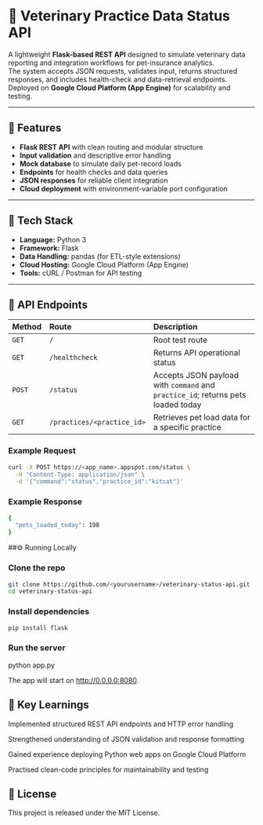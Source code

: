 # 🐾 Veterinary Practice Data Status API

A lightweight **Flask-based REST API** designed to simulate veterinary data reporting and integration workflows for pet-insurance analytics.  
The system accepts JSON requests, validates input, returns structured responses, and includes health-check and data-retrieval endpoints.  
Deployed on **Google Cloud Platform (App Engine)** for scalability and testing.

---

## 🚀 Features
- **Flask REST API** with clean routing and modular structure  
- **Input validation** and descriptive error handling  
- **Mock database** to simulate daily pet-record loads  
- **Endpoints** for health checks and data queries  
- **JSON responses** for reliable client integration  
- **Cloud deployment** with environment-variable port configuration  

---

## 🧩 Tech Stack
- **Language:** Python 3  
- **Framework:** Flask  
- **Data Handling:** pandas (for ETL-style extensions)  
- **Cloud Hosting:** Google Cloud Platform (App Engine)  
- **Tools:** cURL / Postman for API testing  

---

## 📡 API Endpoints

| Method | Route | Description |
|:--|:--|:--|
| `GET` | `/` | Root test route |
| `GET` | `/healthcheck` | Returns API operational status |
| `POST` | `/status` | Accepts JSON payload with `command` and `practice_id`; returns pets loaded today |
| `GET` | `/practices/<practice_id>` | Retrieves pet load data for a specific practice |

### Example Request
```bash
curl -X POST https://<app_name>.appspot.com/status \
  -H "Content-Type: application/json" \
  -d '{"command":"status","practice_id":"kitcat"}'
```
### Example Response
```bash
{
  "pets_loaded_today": 198
}

```
##⚙️ Running Locally

### Clone the repo
```bash
git clone https://github.com/<yourusername>/veterinary-status-api.git
cd veterinary-status-api
```

### Install dependencies
```bash
pip install flask
```

### Run the server

python app.py


The app will start on http://0.0.0.0:8080.

## 🧠 Key Learnings

Implemented structured REST API endpoints and HTTP error handling

Strengthened understanding of JSON validation and response formatting

Gained experience deploying Python web apps on Google Cloud Platform

Practised clean-code principles for maintainability and testing

## 🧾 License

This project is released under the MIT License.
